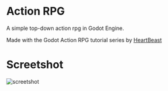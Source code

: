 # Action RPG
A simple top-down action rpg in Godot Engine.

Made with the Godot Action RPG tutorial series by [HeartBeast](https://www.youtube.com/playlist?list=PL9FzW-m48fn2SlrW0KoLT4n5egNdX-W9a)


# Screetshot
![screetshot](https://i.postimg.cc/85MpdYZQ/image.png "ingame screenshot")
